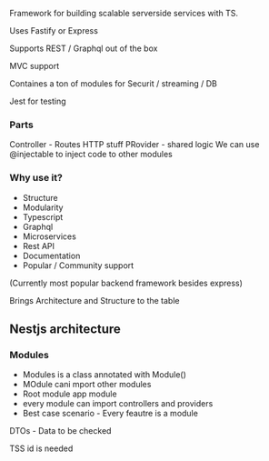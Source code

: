 
Framework for building scalable serverside services with TS. 

Uses Fastify or Express

Supports REST / Graphql out of the box 

MVC support

Containes a ton of modules for Securit / streaming / DB 

Jest for testing 

### Parts

Controller - Routes HTTP stuff 
PRovider - shared logic 
	We can use @injectable to inject code to other modules 


### Why use it? 

- Structure
- Modularity 
- Typescript
- Graphql 
- Microservices
- Rest API 
- Documentation
- Popular / Community support

(Currently most popular backend framework besides express)

Brings Architecture and Structure to the table

## Nestjs architecture

### Modules 

- Modules is a class annotated with Module()
- MOdule cani mport other modules
- Root module app module
- every module can import controllers and providers 
- Best case scenario - Every feautre is a module 


DTOs - Data to be checked

TSS id is needed 